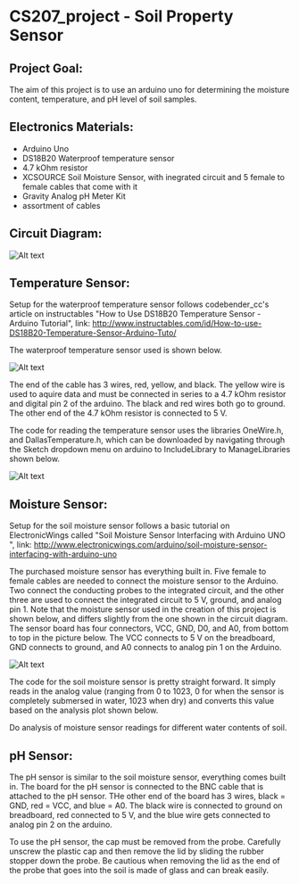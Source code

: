 # CS207_project - Soil Property Sensor

## Project Goal:

The aim of this project is to use an arduino uno for determining the moisture content, temperature, and pH level of soil samples.

## Electronics Materials:

- Arduino Uno
- DS18B20 Waterproof temperature sensor
- 4.7 kOhm resistor
- XCSOURCE Soil Moisture Sensor, with inegrated circuit and 5 female to female cables that come with it
- Gravity Analog pH Meter Kit
- assortment of cables

## Circuit Diagram:

![Alt text](https://github.com/henschec/CS207_project/blob/master/Soil_Sensor_Circuit.png "Arduino Circuit Setup")

## Temperature Sensor:
Setup for the waterproof temperature sensor follows codebender_cc's article on instructables "How to Use DS18B20 Temperature Sensor - Arduino Tutorial", link: http://www.instructables.com/id/How-to-use-DS18B20-Temperature-Sensor-Arduino-Tuto/

The waterproof temperature sensor used is shown below. 

![Alt text](https://github.com/henschec/CS207_project/blob/master/tempsensor.png "Waterproof Temperature Sensor")

The end of the cable has 3 wires, red, yellow, and black. The yellow wire is used to aquire data and must be connected in series to a 4.7 kOhm resistor and digital pin 2 of the arduino. The black and red wires both go to ground. The other end of the 4.7 kOhm resistor is connected to 5 V.

The code for reading the temperature sensor uses the libraries OneWire.h, and DallasTemperature.h, which can be downloaded by navigating through the Sketch dropdown menu on arduino to IncludeLibrary to ManageLibraries shown below.

![Alt text](https://github.com/henschec/CS207_project/blob/master/downloading_libraries.png)

## Moisture Sensor:
Setup for the soil moisture sensor follows a basic tutorial on ElectronicWings called "Soil Moisture Sensor Interfacing with Arduino UNO ", link: http://www.electronicwings.com/arduino/soil-moisture-sensor-interfacing-with-arduino-uno

The purchased moisture sensor has everything built in. Five female to female cables are needed to connect the moisture sensor to the Arduino. Two connect the conducting probes to the integrated circuit, and the other three are used to connect the integrated circuit to 5 V, ground, and analog pin 1. Note that the moisture sensor used in the creation of this project is shown below, and differs slightly from the one shown in the circuit diagram. The sensor board has four connectors, VCC, GND, D0, and A0, from bottom to top in the picture below. The VCC connects to 5 V on the breadboard, GND connects to ground, and A0 connects to analog pin 1 on the Arduino.

![Alt text](https://github.com/henschec/CS207_project/blob/master/moisturesensor.png "XCSOURCE Soil Moisture Sensor")

The code for the soil moisture sensor is pretty straight forward. It simply reads in the analog value (ranging from 0 to 1023, 0 for when the sensor is completely submersed in water, 1023 when dry) and converts this value based on the analysis plot shown below.

Do analysis of moisture sensor readings for different water contents of soil.

## pH Sensor:
The pH sensor is similar to the soil moisture sensor, everything comes built in. The board for the pH sensor is connected to the BNC cable that is attached to the pH sensor. THe other end of the board has 3 wires, black = GND, red = VCC, and blue = A0. The black wire is connected to ground on breadboard, red connected to 5 V, and the blue wire gets connected to analog pin 2 on the arduino.

To use the pH sensor, the cap must be removed from the probe. Carefully unscrew the plastic cap and then remove the lid by sliding the rubber stopper down the probe. Be cautious when removing the lid as the end of the probe that goes into the soil is made of glass and can break easily.  
